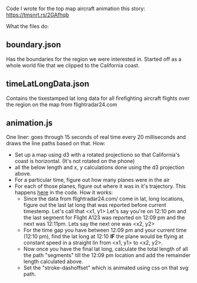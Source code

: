 Code I wrote for the top map aircraft animation this story: https://tmsnrt.rs/2GAfhqb

What the files do:

## boundary.json

Has the boundaries for the region we were interested in. Started off as a whole world file that we clipped to the California coast.

## timeLatLongData.json

Contains the tixestamped lat long data for all firefighting aircraft flights over the region on the map from flightradar24.com

## animation.js

One liner: goes through 15 seconds of real time every 20 milliseconds and draws the line paths based on that. How:

- Set up a map using d3 with a rotated projectiono so that California's coast is horizontal. (It's not rotated on the phone)
- all the below length and x, y calculations done using the d3 projection above.
- For a particular time, figure out how many planes were in the air
- For each of those planes, figure out where it was in it's trajectory. This happens [here](https://github.com/manas271196/js-examples/blob/main/california-aircraft/animation.js#L311-L353) in the code. How it works:
  - Since the data from flightradar24.com/ come in lat, long locations, figure out the last lat long that was reported before current timestemp. Let's call that <x1, y1> Let's say you're on 12:10 pm and the last segment for Flight A123 was reported on 12:09 pm and the next was 12:11pm. Lets say the next one was <x2, y2>
  - For the time gap you have between 12:09 pm and your current time (12:10 pm), find the lat long at 12:10 **IF** the plane would be flying at constant speed in a straight lin from <x1, y1> to <x2, y2>.
  - Now once you have the final lat long, calculate the total length of all the path "segments" till the 12:09 pm location and add the remainder length calculated above.
  - Set the "stroke-dashoffset" which is animated using css on that svg path.
